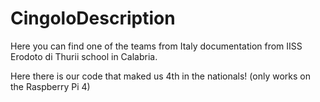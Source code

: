 # CingoloDescription
Here you can find one of the teams from Italy documentation from IISS Erodoto di Thurii school in Calabria.

Here there is our code that maked us 4th in the nationals! (only works on the Raspberry Pi 4)

